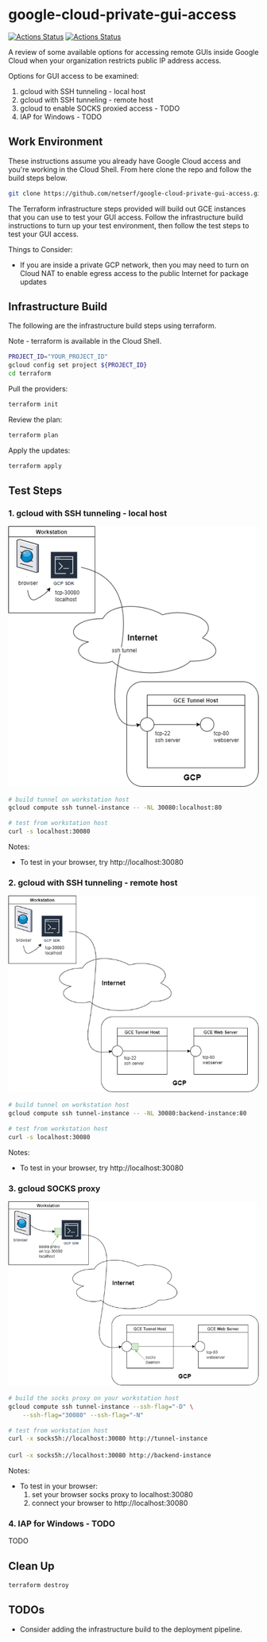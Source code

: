 # google-cloud-private-gui-access

[![Actions Status](https://github.com/netserf/google-cloud-private-gui-access/workflows/Terraform%20Lint/badge.svg)](https://github.com/netserf/google-cloud-private-gui-access/actions)
[![Actions Status](https://github.com/netserf/google-cloud-private-gui-access/workflows/Docs/badge.svg)](https://github.com/netserf/google-cloud-private-gui-access/actions)

A review of some available options for accessing remote GUIs inside Google
Cloud when your organization restricts public IP address access.

Options for GUI access to be examined:

1. gcloud with SSH tunneling - local host
1. gcloud with SSH tunneling - remote host
1. gcloud to enable SOCKS proxied access - TODO
1. IAP for Windows - TODO

## Work Environment

These instructions assume you already have Google Cloud access and you're
working in the Cloud Shell. From here clone the repo and follow the build steps
below.

```bash
git clone https://github.com/netserf/google-cloud-private-gui-access.git
```

The Terraform infrastructure steps provided will build out GCE instances that
you can use to test your GUI access. Follow the infrastructure build
instructions to turn up your test environment, then follow the test steps to
test your GUI access.

Things to Consider:

* If you are inside a private GCP network, then you may need to turn on Cloud
  NAT to enable egress access to the public Internet for package updates

## Infrastructure Build

The following are the infrastructure build steps using terraform.

Note - terraform is available in the Cloud Shell.

```bash
PROJECT_ID="YOUR_PROJECT_ID"
gcloud config set project ${PROJECT_ID}
cd terraform
```

Pull the providers:

```bash
terraform init
```

Review  the plan:

```bash
terraform plan
```

Apply the updates:

```bash
terraform apply
```

## Test Steps

### 1. gcloud with SSH tunneling - local host

![gcloud ssh tunnel trial - single VM](images/gcloud-tunnel-trials-ssh-with-one-vm.png)

```bash
# build tunnel on workstation host
gcloud compute ssh tunnel-instance -- -NL 30080:localhost:80
```

```bash
# test from workstation host
curl -s localhost:30080
```

Notes:

* To test in your browser, try http://localhost:30080

### 2. gcloud with SSH tunneling - remote host

![gcloud ssh tunnel trial - 2 VMs](images/gcloud-tunnel-trials-ssh-with-two-vms.png)

```bash
# build tunnel on workstation host
gcloud compute ssh tunnel-instance -- -NL 30080:backend-instance:80
```

```bash
# test from workstation host
curl -s localhost:30080
```

Notes:

* To test in your browser, try http://localhost:30080

### 3. gcloud SOCKS proxy

![gcloud tunnel trials - socks proxy](images/gcloud-tunnel-trials-socks-proxy.png)

```bash
# build the socks proxy on your workstation host
gcloud compute ssh tunnel-instance --ssh-flag="-D" \
    --ssh-flag="30080" --ssh-flag="-N"
```

```bash
# test from workstation host
curl -x socks5h://localhost:30080 http://tunnel-instance

curl -x socks5h://localhost:30080 http://backend-instance
```

Notes:

* To test in your browser:
  1) set your browser socks proxy to localhost:30080
  2) connect your browser to http://localhost:30080

### 4. IAP for Windows - TODO

TODO

## Clean Up

```bash
terraform destroy
```

## TODOs

* Consider adding the infrastructure build to the deployment pipeline.
